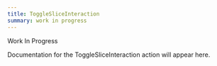 ```yaml
---
title: ToggleSliceInteraction
summary: work in progress
---
```


Work In Progress

Documentation for the ToggleSliceInteraction action will appear here.